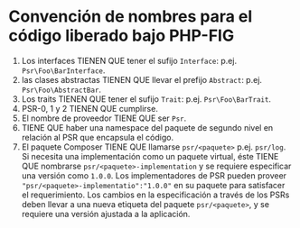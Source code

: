 Convención de nombres para el código liberado bajo PHP-FIG
===============================================

1. Los interfaces TIENEN QUE tener el sufijo `Interface`: p.ej. `Psr\Foo\BarInterface`.
2. las clases abstractas TIENEN QUE llevar el prefijo `Abstract`: p.ej. `Psr\Foo\AbstractBar`.
3. Los traits TIENEN QUE tener el sufijo `Trait`: p.ej. `Psr\Foo\BarTrait`.
4. PSR-0, 1 y 2 TIENEN QUE cumplirse.
5. El nombre de proveedor TIENE QUE ser `Psr`.
6. TIENE QUE haber una namespace del paquete de segundo nivel en relación al PSR que encapsula el código.
7. El paquete Composer TIENE QUE llamarse `psr/<paquete>` p.ej. `psr/log`. Si necesita una implementación como un paquete virtual, éste TIENE QUE nombrarse `psr/<paquete>-implementation` y se requiere especificar una versión como `1.0.0`. Los implementadores de PSR pueden proveer `"psr/<paquete>-implementatio":"1.0.0"` en su paquete para satisfacer el requerimiento. Los cambios en la especificación a través de los PSRs deben llevar a una nueva etiqueta del paquete `psr/<paquete>`, y se requiere una versión ajustada a la aplicación.
